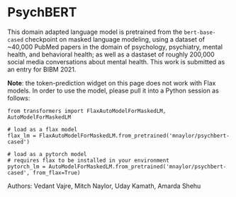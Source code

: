 # PsychBERT
This domain adapted language model is pretrained from the `bert-base-cased` checkpoint on masked language modeling, using a dataset of ~40,000 PubMed papers in the domain of psychology, psychiatry, mental health, and behavioral health; as well as a dastaset of roughly 200,000 social media conversations about mental health. This work is submitted as an entry for BIBM 2021.

**Note**: the token-prediction widget on this page does not work with Flax models. In order to use the model, please pull it into a Python session as follows:

```
from transformers import FlaxAutoModelForMaskedLM, AutoModelForMaskedLM

# load as a flax model
flax_lm = FlaxAutoModelForMaskedLM.from_pretrained('mnaylor/psychbert-cased')

# load as a pytorch model 
# requires flax to be installed in your environment
pytorch_lm = AutoModelForMaskedLM.from_pretrained('mnaylor/psychbert-cased', from_flax=True)
```

Authors: Vedant Vajre, Mitch Naylor, Uday Kamath, Amarda Shehu